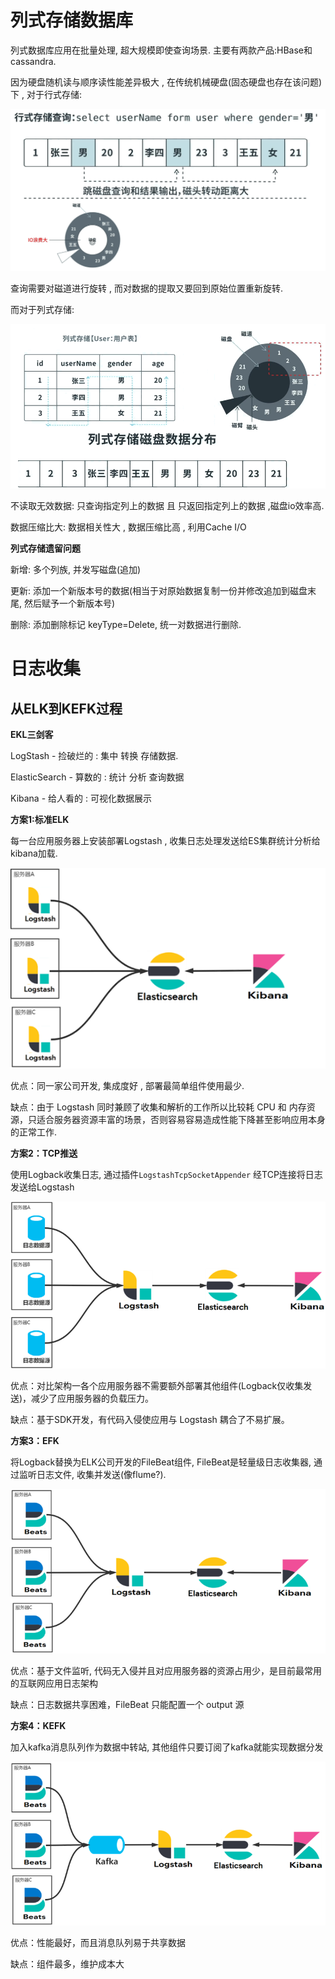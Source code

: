 

# 列式存储数据库

列式数据库应用在批量处理, 超大规模即使查询场景. 主要有两款产品:HBase和cassandra.

因为硬盘随机读与顺序读性能差异极大 ,  在传统机械硬盘(固态硬盘也存在该问题)下 , 对于行式存储:

![image-20211209200556159](picture/image-20211209200556159.png)

查询需要对磁道进行旋转 , 而对数据的提取又要回到原始位置重新旋转.

而对于列式存储:

![image-20211209201033217](picture/image-20211209201033217.png)

不读取无效数据: 只查询指定列上的数据 且 只返回指定列上的数据 ,磁盘io效率高.

数据压缩比大: 数据相关性大 , 数据压缩比高 , 利用Cache I/O



**列式存储遗留问题**

新增: 多个列族, 并发写磁盘(追加)

更新: 添加一个新版本号的数据(相当于对原始数据复制一份并修改追加到磁盘末尾, 然后赋予一个新版本号)

删除: 添加删除标记 keyType=Delete,  统一对数据进行删除.













# 日志收集

## 从ELK到KEFK过程

**EKL三剑客**

LogStash - 捡破烂的 : 集中 转换 存储数据.

ElasticSearch - 算数的 : 统计 分析 查询数据

Kibana - 给人看的 : 可视化数据展示

**方案1:标准ELK**

每一台应用服务器上安装部署Logstash , 收集日志处理发送给ES集群统计分析给kibana加载.  

![image-20211210224807385](picture/image-20211210224807385.png)

优点：同一家公司开发, 集成度好 , 部署最简单组件使用最少.

缺点：由于 Logstash 同时兼顾了收集和解析的工作所以比较耗 CPU 和 内存资源，只适合服务器资源丰富的场景，否则容易容易造成性能下降甚至影响应用本身的正常工作.

**方案2：TCP推送**

使用Logback收集日志, 通过插件`LogstashTcpSocketAppender` 经TCP连接将日志发送给Logstash

![image-20211210225153936](picture/image-20211210225153936.png)

优点：对比架构一各个应用服务器不需要额外部署其他组件(Logback仅收集发送)，减少了应用服务器的负载压力。

缺点：基于SDK开发，有代码入侵使应用与 Logstash 耦合了不易扩展。

**方案3：EFK**

将Logback替换为ELK公司开发的FileBeat组件, FileBeat是轻量级日志收集器, 通过监听日志文件, 收集并发送(像flume?).

![image-20211210225616468](picture/image-20211210225616468.png)

优点：基于文件监听, 代码无入侵并且对应用服务器的资源占用少，是目前最常用的互联网应用日志架构

缺点：日志数据共享困难，FileBeat 只能配置一个 output 源

**方案4：KEFK**

加入kafka消息队列作为数据中转站, 其他组件只要订阅了kafka就能实现数据分发

![image-20211210230100518](picture/image-20211210230100518.png)

优点：性能最好，而且消息队列易于共享数据

缺点：组件最多，维护成本大
